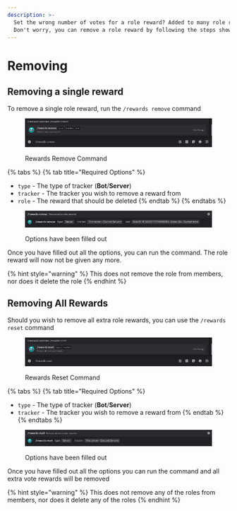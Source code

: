 ```yaml
---
description: >-
  Set the wrong number of votes for a role reward? Added to many role rewards?
  Don't worry, you can remove a role reward by following the steps shown here
---
```


# Removing

## Removing a single reward

To remove a single role reward, run the `/rewards remove` command

<figure><img src="../.gitbook/assets/rewards_remove_1.png" alt=""><figcaption><p>Rewards Remove Command</p></figcaption></figure>

{% tabs %}
{% tab title="Required Options" %}
* `type` - The type of tracker (**Bot**/**Server**)
* `tracker` - The tracker you wish to remove a reward from
* `role` - The reward that should be deleted
{% endtab %}
{% endtabs %}

<figure><img src="../.gitbook/assets/rewards_remove_2.png" alt=""><figcaption><p>Options have been filled out</p></figcaption></figure>

Once you have filled out all the options, you can run the command. The role reward will now not be given any more.

{% hint style="warning" %}
This does not remove the role from members, nor does it delete the role
{% endhint %}

## Removing All Rewards

Should you wish to remove all extra role rewards, you can use the `/rewards reset` command

<figure><img src="../.gitbook/assets/rewards_reset_1.png" alt=""><figcaption><p>Rewards Reset Command</p></figcaption></figure>

{% tabs %}
{% tab title="Required Options" %}
* `type` - The type of tracker (**Bot**/**Server**)
* `tracker` - The tracker you wish to remove a reward from
{% endtab %}
{% endtabs %}

<figure><img src="../.gitbook/assets/rewards_reset_2.png" alt=""><figcaption><p>Options have been filled out</p></figcaption></figure>

Once you have filled out all the options you can run the command and all extra vote rewards will be removed

{% hint style="warning" %}
This does not remove any of the roles from members, nor does it delete any of the roles
{% endhint %}
